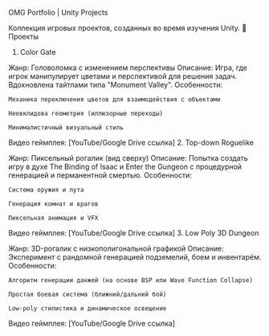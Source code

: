 OMG Portfolio | Unity Projects

Коллекция игровых проектов, созданных во время изучения Unity.
📌 Проекты
1. Color Gate

Жанр: Головоломка с изменением перспективы
Описание: Игра, где игрок манипулирует цветами и перспективой для решения задач. Вдохновлена тайтлами типа "Monument Valley".
Особенности:

    Механика переключения цветов для взаимодействия с объектами

    Неевклидова геометрия (иллюзорные переходы)

    Минималистичный визуальный стиль

Видео геймплея: [YouTube/Google Drive ссылка]
2. Top-down Roguelike

Жанр: Пиксельный рогалик (вид сверху)
Описание: Попытка создать игру в духе The Binding of Isaac и Enter the Gungeon с процедурной генерацией и перманентной смертью.
Особенности:

    Система оружия и лута

    Генерация комнат и врагов

    Пиксельная анимация и VFX

Видео геймплея: [YouTube/Google Drive ссылка]
3. Low Poly 3D Dungeon

Жанр: 3D-рогалик с низкополигональной графикой
Описание: Эксперимент с рандомной генерацией подземелий, боем и инвентарём.
Особенности:

    Алгоритм генерации данжей (на основе BSP или Wave Function Collapse)

    Простая боевая система (ближний/дальний бой)

    Low-poly стилистика и динамическое освещение

Видео геймплея: [YouTube/Google Drive ссылка]
